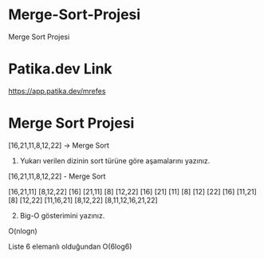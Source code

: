 # Merge-Sort-Projesi
Merge Sort Projesi
# Patika.dev Link
https://app.patika.dev/mrefes

# Merge Sort Projesi

[16,21,11,8,12,22] -> Merge Sort

1. Yukarı verilen dizinin sort türüne göre aşamalarını yazınız.

[16,21,11,8,12,22] - Merge Sort

   [16,21,11]                    [8,12,22] 
  [16]   [21,11]              [8]    [12,22]
  [16]  [21]  [11]           [8]    [12]   [22]
  [16]   [11,21]              [8]    [12,22]
    [11,16,21]                    [8,12,22]
              [8,11,12,16,21,22]  


2. Big-O gösterimini yazınız.

 O(nlogn)

 Liste 6 elemanlı olduğundan O(6log6) 